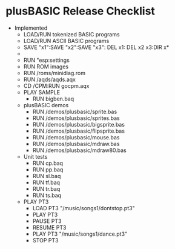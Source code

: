 # plusBASIC Release Checklist

- Implemented
  - LOAD/RUN tokenized BASIC programs
  - LOAD/RUN ASCII BASIC programs
  - SAVE "x1":SAVE "x2":SAVE "x3": DEL x1: DEL x2 x3:DIR x*
  - 
  - RUN "esp:settings
  - RUN ROM images  
  -   RUN /roms/minidiag.rom
  - RUN /aqds/aqds.aqx
  - CD /CPM:RUN gocpm.aqx
  - PLAY SAMPLE
    - RUN bigben.baq
  - plusBASIC demos
    - RUN /demos/plusbasic/sprite.bas
    - RUN /demos/plusbasic/sprites.bas
    - RUN /demos/plusbasic/bigsprite.bas
    - RUN /demos/plusbasic/flipsprite.bas
    - RUN /demos/plusbasic/mouse.bas
    - RUN /demos/plusbasic/mdraw.bas
    - RUN /demos/plusbasic/mdraw80.bas
  - Unit tests
    - RUN cp.baq
    - RUN pp.baq
    - RUN sl.baq
    - RUN tf.baq
    - RUN tr.baq
    - RUN ts.baq
  - PLAY PT3
    - LOAD PT3 "/music/songs1/dontstop.pt3"
    - PLAY PT3
    - PAUSE PT3
    - RESUME PT3
    - PLAY PT3 "/music/songs1/dance.pt3"
    - STOP PT3
